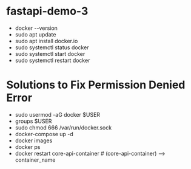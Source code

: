 # fastapi-demo-3
- docker --version
- sudo apt update
- sudo apt install docker.io
- sudo systemctl status docker
- sudo systemctl start docker
- sudo systemctl restart docker



# Solutions to Fix Permission Denied Error
- sudo usermod -aG docker $USER
- groups $USER
- sudo chmod 666 /var/run/docker.sock
- docker-compose up -d
- docker images
- docker ps
- docker restart core-api-container  # (core-api-container) --> container_name

